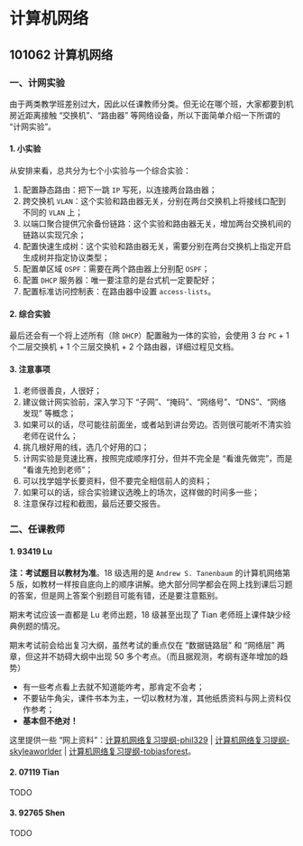 # 计算机网络

## 101062 计算机网络

### 一、计网实验

由于两类教学班差别过大，因此以任课教师分类。但无论在哪个班，大家都要到机房近距离接触 “交换机”、“路由器” 等网络设备，所以下面简单介绍一下所谓的 “计网实验”。

#### 1. 小实验

从安排来看，总共分为七个小实验与一个综合实验：

1. 配置静态路由：把下一跳 `IP` 写死，以连接两台路由器；
2. 跨交换机 `VLAN`：这个实验和路由器无关，分别在两台交换机上将接线口配到不同的 `VLAN` 上；
3. 以端口聚合提供冗余备份链路：这个实验和路由器无关，增加两台交换机间的链路以实现冗余；
4. 配置快速生成树：这个实验和路由器无关，需要分别在两台交换机上指定开启生成树并指定协议类型；
5. 配置单区域 `OSPF`：需要在两个路由器上分别配 `OSPF`；
6. 配置 `DHCP` 服务器：唯一要注意的是台式机一定要配好；
7. 配置标准访问控制表：在路由器中设置 `access-lists`。

#### 2. 综合实验

最后还会有一个将上述所有（除 `DHCP`）配置融为一体的实验，会使用 3 台 `PC` + 1 个二层交换机 + 1 个三层交换机 + 2 个路由器，详细过程见文档。

#### 3. 注意事项

1. 老师很善良，人很好；
2. 建议做计网实验前，深入学习下 “子网”、“掩码”、“网络号”、“DNS”、“网络发现” 等概念；
3. 如果可以的话，尽可能往前面坐，或者站到讲台旁边。否则很可能听不清实验老师在说什么；
4. 挑几根好用的线，选几个好用的口；
5. 计网实验是竞速比赛，按照完成顺序打分，但并不完全是 “看谁先做完”，而是 “看谁先抢到老师”；
6. 可以找学姐学长要资料，但不要完全相信前人的资料；
7. 如果可以的话，综合实验建议选晚上的场次，这样做的时间多一些；
8. 注意保存过程和截图，最后还要交报告。

### 二、任课教师

#### 1. 93419 Lu

**注：考试题目以教材为准**。18 级选用的是 `Andrew S. Tanenbaum` 的计算机网络第 5 版，如教材一样按自底向上的顺序讲解。绝大部分同学都会在网上找到课后习题的答案，但是网上答案个别题目可能有错，还是要注意甄别。

期末考试应该一直都是 Lu 老师出题，18 级甚至出现了 Tian 老师班上课件缺少经典例题的情况。

期末考试前会给出复习大纲，虽然考试的重点仅在 “数据链路层” 和 “网络层” 两章，但这并不妨碍大纲中出现 50 多个考点。（而且据观测，考纲有逐年增加的趋势）

* 有一些考点看上去就不知道能咋考，那肯定不会考；
* 不要钻牛角尖，课件书本为主，一切以教材为准，其他纸质资料与网上资料仅作参考；
* **基本但不绝对！**

这里提供一些 “网上资料”：[计算机网络复习提纲-phil329](https://github.com/TJ-CSCCG/TJCS-Images/tree/TJCS-Course/101062_计算机网络/2020/files/计算机网络复习提纲.pdf) | [计算机网络复习提纲-skyleaworlder](https://github.com/skyleaworlder/NOT_NOTE/tree/main/Computer-Network/AST-DJW) | [计算机网络复习提纲-tobiasforest](https://github.com/tobiasforest/r/blob/main/101062_计算机网络/计网复习.md)。

#### 2. 07119 Tian

TODO

#### 3. 92765 Shen

TODO
